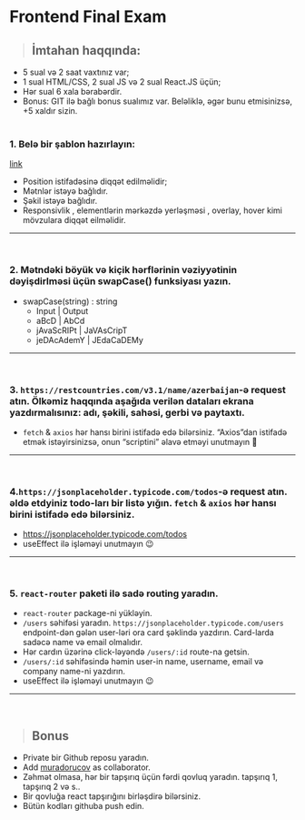 
# Frontend Final Exam

> ## İmtahan haqqında:
- 5 sual və 2 saat vaxtınız var;
- 1 sual HTML/CSS, 2 sual JS və 2 sual React.JS üçün;
- Hər sual 6 xala bərabərdir.
- Bonus:  GIT ilə bağlı bonus sualımız var. Beləliklə, əgər bunu etmisinizsə, +5 xaldır
   sizin. <br/> <br/>


### 1. Belə bir şablon hazırlayın:

[link](https://bg-task-14.netlify.app/)

- Position istifadəsinə diqqət edilməlidir;
- Mətnlər istəyə bağlıdır.
- Şəkil istəyə bağlıdır.
- Responsivlik , elementlərin mərkəzdə yerləşməsi , overlay, hover kimi mövzulara diqqət eilməlidir. 

<hr/>
<br/>

### 2. Mətndəki böyük və kiçik hərflərinin vəziyyətinin dəyişdirlməsi üçün swapCase() funksiyası yazın. 
* swapCase(string) : string
    - Input | Output
    - aBcD | AbCd
    - jAvaScRIPt | JaVAsCripT
    - jeDAcAdemY | JEdaCaDEMy

<hr/>
<br/>

### 3. `https://restcountries.com/v3.1/name/azerbaijan`-ə request atın. Ölkəmiz haqqında aşağıda verilən dataları ekrana yazdırmalısınız: adı, şəkili, sahəsi, gerbi və paytaxtı.

- `fetch` & `axios` hər hansı birini istifadə edə bilərsiniz. “Axios”dan istifadə etmək istəyirsinizsə, onun “scriptini” əlavə etməyi unutmayın 🙂

<hr/>
<br/>

### 4.`https://jsonplaceholder.typicode.com/todos`-ə request atın. əldə etdyiniz todo-ları bir listə yığın. `fetch` & `axios` hər hansı birini istifadə edə bilərsiniz. 
- https://jsonplaceholder.typicode.com/todos
- useEffect ilə işləməyi unutmayın 😉
<hr/>
<br/>

### 5. `react-router` paketi ilə sadə routing yaradın.

- `react-router` package-ni yükləyin.
- `/users` səhifəsi yaradın. `https://jsonplaceholder.typicode.com/users` endpoint-dən gələn user-ləri ora card şəklində yazdırın. Card-larda sadəcə name və email olmalıdır.
- Hər cardın üzərinə click-ləyəndə `/users/:id` route-na getsin.
- `/users/:id` səhifəsində həmin user-in name, username, email və company name-ni yazdırın.
- useEffect ilə işləməyi unutmayın 😉

<hr/>
<br/>

> ## Bonus
- Private bir Github reposu yaradın.
- Add [muradorucov](https://github.com/muradorucov) as collaborator.
- Zəhmət olmasa, hər bir tapşırıq üçün fərdi qovluq yaradın. tapşırıq 1, tapşırıq 2 və s..
- Bir qovluğa react tapşırığını birləşdirə bilərsiniz.
- Bütün kodları githuba push edin.

